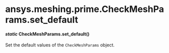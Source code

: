 # ansys.meshing.prime.CheckMeshParams.set_default



#### *static* CheckMeshParams.set_default()

Set the default values of the `CheckMeshParams` object.

<!-- !! processed by numpydoc !! -->
